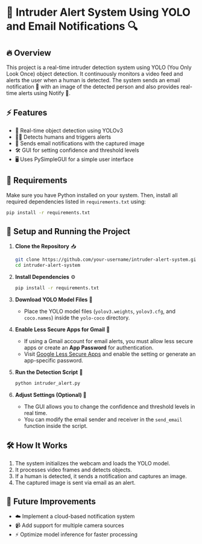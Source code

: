 # 🚨 Intruder Alert System Using YOLO and Email Notifications 🔍

## 🔥 Overview
This project is a real-time intruder detection system using YOLO (You Only Look Once) object detection. It continuously monitors a video feed and alerts the user when a human is detected. The system sends an email notification 📧 with an image of the detected person and also provides real-time alerts using Notify 📲.

## ⚡ Features
- 🎥 Real-time object detection using YOLOv3
- 🕵️‍♂️ Detects humans and triggers alerts
- 📩 Sends email notifications with the captured image
- 🛠️ GUI for setting confidence and threshold levels
- 🖥️ Uses PySimpleGUI for a simple user interface

## 📌 Requirements
Make sure you have Python installed on your system. Then, install all required dependencies listed in `requirements.txt` using:
```bash
pip install -r requirements.txt
```

## 🚀 Setup and Running the Project
1. **Clone the Repository** 📥
   ```bash
   git clone https://github.com/your-username/intruder-alert-system.git
   cd intruder-alert-system
   ```

2. **Install Dependencies** ⚙️
   ```bash
   pip install -r requirements.txt
   ```

3. **Download YOLO Model Files** 📂
   - Place the YOLO model files (`yolov3.weights`, `yolov3.cfg`, and `coco.names`) inside the `yolo-coco` directory.

4. **Enable Less Secure Apps for Gmail** 🔑
   - If using a Gmail account for email alerts, you must allow less secure apps or create an **App Password** for authentication.
   - Visit [Google Less Secure Apps](https://myaccount.google.com/security) and enable the setting or generate an app-specific password.

5. **Run the Detection Script** 🎯
   ```bash
   python intruder_alert.py
   ```

6. **Adjust Settings (Optional) 🔧**
   - The GUI allows you to change the confidence and threshold levels in real time.
   - You can modify the email sender and receiver in the `send_email` function inside the script.

## 🛠️ How It Works
1. The system initializes the webcam and loads the YOLO model.
2. It processes video frames and detects objects.
3. If a human is detected, it sends a notification and captures an image.
4. The captured image is sent via email as an alert.

## 🔮 Future Improvements
- ☁️ Implement a cloud-based notification system
- 📹 Add support for multiple camera sources
- ⚡ Optimize model inference for faster processing



